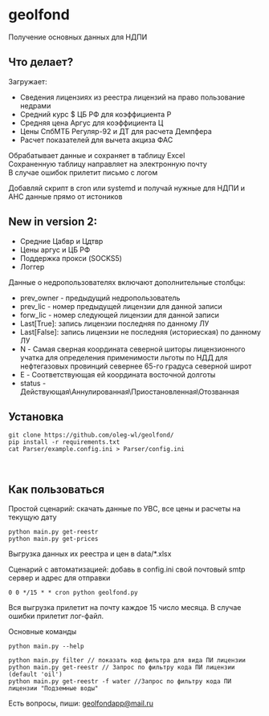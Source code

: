# geolfond
Получение основных данных для НДПИ

## Что делает?
Загружает:
* Сведения лицензиях из реестра лицензий на право пользование недрами
* Средний курс $ ЦБ РФ для коэффициента Р
* Средняя цена Аргус для коэффициента Ц
* Цены СпбМТБ Регуляр-92 и ДТ для расчета Демпфера
* Расчет показателей для вычета акциза ФАС 

Обрабатывает данные и сохраняет в таблицу Excel<br>
Сохраненную таблицу направляет на электронную почту<br>
В случае ошибок прилетит письмо с логом <br>

Добавляй скрипт в cron или systemd и получай нужные для НДПИ и АНС данные прямо от истоников

## New in version 2:
* Средние Цабвр и Цдтвр
* Цены аргус и ЦБ РФ
* Поддержка прокси (SOCKS5)
* Логгер


Данные о недропользователях включают дополнительные столбцы: 
* prev_owner - предыдущий недропользователь
* prev_lic - номер предыдущей лицензии для данной записи
* forw_lic - номер следующей лицензии для данной записи
* Last[True]: запись лицензии последняя по данному ЛУ
* Last[False]: запись лицензии не последняя (историеская) по данному ЛУ
* N - Самая сверная координата северной шиторы лицензионного учатка для определения применимости льготы по НДД для нефтегазовых провинций севернее 65-го градуса северной широт
* E - Соответствующая ей координата восточной долготы
* status - Действующая\Аннулированная\Приостановленная\Отозванная

## Установка
```
git clone https://github.com/oleg-wl/geolfond/
pip install -r requirements.txt
cat Parser/example.config.ini > Parser/config.ini
```
<br>

## Как пользоваться
Простой сценарий: скачать данные по УВС, все цены и расчеты на текущую дату <br>
```
python main.py get-reestr
python main.py get-prices
```
Выгрузка данных их реестра и цен в data/*.xlsx

Сценарий с автоматизацией: добавь в config.ini свой почтовый smtp сервер и адрес для отправки
```
0 0 */15 * * cron python geolfond.py
```
Вся выгрузка прилетит на почту каждое 15 число месяца. В случае ошибки прилетит лог-файл. <br>

Основные команды
```
python main.py --help

python main.py filter // показать код фильтра для вида ПИ лицензии
python main.py get-reestr // Запрос по фильтру кода ПИ лицензии (default 'oil')
python main.py get-reestr -f water //Запрос по фильтру кода ПИ лицензии "Подземные воды"
```

Есть вопросы, пиши: [geolfondapp@mail.ru](mailto:geolfondapp@mail.ru)

